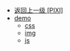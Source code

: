 - [返回上一级 [PIXI]](page/web前端/工具库/PIXI/)
- [demo](page/web前端/工具库/PIXI/demo/)
  - [css](page/web前端/工具库/PIXI/demo/css/)
  - [img](page/web前端/工具库/PIXI/demo/img/)
  - [js](page/web前端/工具库/PIXI/demo/js/)
